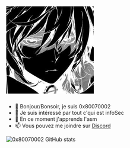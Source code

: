 # ![emichel](https://github.com/0x80070002/0x80070002/blob/main/15a2f4f771138ce5e0628c7295b2ea2e.png)

- 👋 Bonjour/Bonsoir, je suis 0x80070002
- 👀 Je suis intéressé par tout c'qui est infoSec
- 🌱 En ce moment j'apprends l'asm
- 📫 Vous pouvez me joindre sur [Discord](https://discord.gg/GBYArWMKuv)


![0x80070002 GitHub stats](https://github-readme-stats.vercel.app/api?username=0x80070002&show_icons=true&theme=radical)

           
<!---
0x80070002/0x80070002 is a ✨ special ✨ repository because its `README.md` (this file) appears on your GitHub profile.
You can click the Preview link to take a look at your changes.
--->
